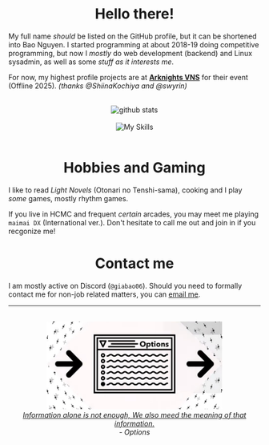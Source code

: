 <div align="center">

<h1>Hello there!</h1>

</div>

My full name *should* be listed on the GitHub profile, but it can be shortened into Bao Nguyen. I started programming at about 2018-19 doing competitive programming, but now I *mostly* do web development (backend) and Linux sysadmin, as well as some *stuff as it interests me*.

For now, my highest profile projects are at [**Arknights VNS**](https://github.com/arknights-vns) for their event (Offline 2025). *(thanks @ShiinaKochiya and @swyrin)*

<div align="center">

<br>
<img alt="github stats" src="https://github-readme-stats.vercel.app/api?username=giabao06&theme=catppuccin_mocha&hide=contribs,stars">
<br><br>
<img alt="My Skills" src="https://skillicons.dev/icons?i=js,cpp,html,bootstrap,debian,mint">
<br>
</div>

<div align="center">
<br>
<h1>Hobbies and Gaming</h1>
</div>

I like to read *Light Novels* (Otonari no Tenshi-sama), cooking and I play *some* games, mostly rhythm games.

If you live in HCMC and frequent *certain* arcades, you may meet me playing `maimai DX` (International ver.). Don't hesitate to call me out and join in if you recgonize me!

<div align="center">
<h1>Contact me</h1>
</div>

I am mostly active on Discord (`@giabao06`). Should you need to formally contact me for non-job related matters, you can [email me](mailto:hello@giabao06.xyz).

---

<div align="center">
<br>
    <img src="./options.png" height="175">
    <br>
    <a href="https://www.youtube.com/watch?v=knXGYSdtr_k"><i>Information alone is not enough, We also meed the meaning of that information.</i></a>
    <br>
    <i>- Options</i>
</div>

